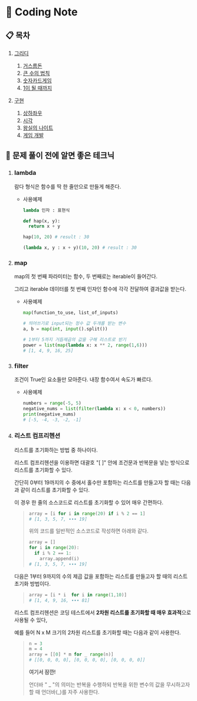 # 📒 Coding Note



## 📋 목차 

1. [그리디](그리디/)

   1. [거스름돈](그리디/거스름돈)
   2. [큰 수의 법칙](그리디/큰수의법칙)
   3. [숫자카드게임](그리디/숫자카드게임)
   4. [1이 될 때까지](그리디/1이될때까지)

   

2. [구현](구현/)
   1. [상하좌우](구현/상하좌우)
   2. [시각](구현/시각)
   3. [왕실의 나이트](구현/왕실의나이트)
   4. [게임 개발](구현/게임개발)



## 👋 문제 풀이 전에 알면 좋은 테크닉

1. ### lambda

   람다 형식은 함수를 딱 한 줄만으로 만들게 해준다.

   + 사용예제

     ```python
     lambda 인자 : 표현식
     
     def hap(x, y):
       return x + y
     
     hap(10, 20) # result : 30
     
     (lambda x, y : x + y)(10, 20) # result : 30
     ```

     

2. ### map

   map의 첫 번째 파라미터는 함수, 두 번째로는 iterable이 들어간다.

   그리고 iterable 데이터를 첫 번째 인자인 함수에 각각 전달하여 결과값을 받는다.

   - 사용예제

     ``` python
     map(function_to_use, list_of_inputs)
     
     # 띄어쓰기로 input되는 정수 값 두개를 받는 변수
     a, b = map(int, input().split()) 
     
     # 1부터 5까지 거듭제곱의 값을 구해 리스트로 받기
     power = list(map(lambda x: x ** 2, range(1,6)))
     # [1, 4, 9, 16, 25]
     ```

     

3. ### filter

   조건이 True인 요소들만 모아준다. 내장 함수여서 속도가 빠르다.

   - 사용예제

     ```python
     numbers = range(-5, 5)
     negative_nums = list(filter(lambda x: x < 0, numbers))
     print(negative_nums)
     # [-5, -4, -3, -2, -1]
     ```

     



4. ### 리스트 컴프리헨션<a name="comprehension"></a>

   리스트를 초기화하는 방법 중 하나이다.

   리스트 컴프리헨션을 이용하면 대괄호 "[ ]" 안에 조건문과 반복문을 넣는 방식으로 리스트를 초기화할 수 있다.

   간단히 0부터 19까지의 수 중에서 홀수만 포함하는 리스트를 만들고자 할 때는 다음과 같이 리스트를 초기화할 수 있다.

   이 경우 한 줄의 소스코드로 리스트를 초기화할 수 있어 매우 간편하다.

   > ``` python
   > array = [i for i in range(20) if i % 2 == 1]
   > # [1, 3, 5, 7, ∙∙∙ 19]
   > ```
   >
   > 위의 코드를 일반적인 소스코드로 작성하면 아래와 같다.
   >
   > ``` python
   > array = []
   > for i in range(20):
   >   if i % 2 == 1:
   >     array.append(i)
   > # [1, 3, 5, 7, ∙∙∙ 19]
   > ```

   다음은 1부터 9까지의 수의 제곱 값을 포함하는 리스트를 만들고자 할 때의 리스트 초기화 방법이다.

   > ```python
   > array = [i * i  for i in range(1,10)]
   > # [1, 4, 9, 16, ∙∙∙ 81]
   > ```

   리스트 컴프리헨션은 코딩 테스트에서 **2차원 리스트를 초기화할 때 매우 효과적**으로 사용될 수 있다,

   예를 들어 N x M 크기의 2차원 리스트를 초기화할 때는 다음과 같이 사용한다.

   > ``` python
   > n = 3
   > m = 4
   > array = [[0] * m for _ range(n)]
   > # [[0, 0, 0, 0], [0, 0, 0, 0], [0, 0, 0, 0]]
   > ```
   >
   > **여기서 잠깐!**
   >
   >    언더바 " _ "의 의미는 반복을 수행하되 반복을 위한 변수의 값을 무시하고자 할 때 언더바(_)를 자주 사용한다.

   

   
